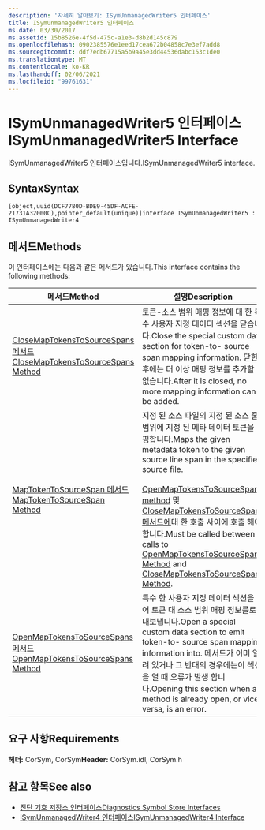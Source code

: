 ```yaml
---
description: '자세히 알아보기: ISymUnmanagedWriter5 인터페이스'
title: ISymUnmanagedWriter5 인터페이스
ms.date: 03/30/2017
ms.assetid: 15b8526e-4f5d-475c-a1e3-d8b2d145c879
ms.openlocfilehash: 0902385576e1eed17cea672b04858c7e3ef7add8
ms.sourcegitcommit: ddf7edb67715a5b9a45e3dd44536dabc153c1de0
ms.translationtype: MT
ms.contentlocale: ko-KR
ms.lasthandoff: 02/06/2021
ms.locfileid: "99761631"
---
```

# <a name="isymunmanagedwriter5-interface"></a><span data-ttu-id="2ee87-103">ISymUnmanagedWriter5 인터페이스</span><span class="sxs-lookup"><span data-stu-id="2ee87-103">ISymUnmanagedWriter5 Interface</span></span>

<span data-ttu-id="2ee87-104">ISymUnmanagedWriter5 인터페이스입니다.</span><span class="sxs-lookup"><span data-stu-id="2ee87-104">ISymUnmanagedWriter5 interface.</span></span>  
  
## <a name="syntax"></a><span data-ttu-id="2ee87-105">Syntax</span><span class="sxs-lookup"><span data-stu-id="2ee87-105">Syntax</span></span>  
  
```idl  
[object,uuid(DCF7780D-BDE9-45DF-ACFE-21731A32000C),pointer_default(unique)]interface ISymUnmanagedWriter5 : ISymUnmanagedWriter4  
```  
  
## <a name="methods"></a><span data-ttu-id="2ee87-106">메서드</span><span class="sxs-lookup"><span data-stu-id="2ee87-106">Methods</span></span>  

 <span data-ttu-id="2ee87-107">이 인터페이스에는 다음과 같은 메서드가 있습니다.</span><span class="sxs-lookup"><span data-stu-id="2ee87-107">This interface contains the following methods:</span></span>  
  
|<span data-ttu-id="2ee87-108">메서드</span><span class="sxs-lookup"><span data-stu-id="2ee87-108">Method</span></span>|<span data-ttu-id="2ee87-109">설명</span><span class="sxs-lookup"><span data-stu-id="2ee87-109">Description</span></span>|  
|------------|-----------------|  
|[<span data-ttu-id="2ee87-110">CloseMapTokensToSourceSpans 메서드</span><span class="sxs-lookup"><span data-stu-id="2ee87-110">CloseMapTokensToSourceSpans Method</span></span>](isymunmanagedwriter5-closemaptokenstosourcespans-method.md)|<span data-ttu-id="2ee87-111">토큰-소스 범위 매핑 정보에 대 한 특수 사용자 지정 데이터 섹션을 닫습니다.</span><span class="sxs-lookup"><span data-stu-id="2ee87-111">Close the special custom data section for token-to- source span mapping information.</span></span> <span data-ttu-id="2ee87-112">닫힌 후에는 더 이상 매핑 정보를 추가할 수 없습니다.</span><span class="sxs-lookup"><span data-stu-id="2ee87-112">After it is closed, no more mapping information can be added.</span></span>|  
|[<span data-ttu-id="2ee87-113">MapTokenToSourceSpan 메서드</span><span class="sxs-lookup"><span data-stu-id="2ee87-113">MapTokenToSourceSpan Method</span></span>](isymunmanagedwriter5-maptokentosourcespan-method.md)|<span data-ttu-id="2ee87-114">지정 된 소스 파일의 지정 된 소스 줄 범위에 지정 된 메타 데이터 토큰을 매핑합니다.</span><span class="sxs-lookup"><span data-stu-id="2ee87-114">Maps the given metadata token to the given source line span in the specified source file.</span></span><br /><br /> <span data-ttu-id="2ee87-115">[OpenMapTokensToSourceSpans method](isymunmanagedwriter5-openmaptokenstosourcespans-method.md) 및 [CloseMapTokensToSourceSpans 메서드에](isymunmanagedwriter5-closemaptokenstosourcespans-method.md)대 한 호출 사이에 호출 해야 합니다.</span><span class="sxs-lookup"><span data-stu-id="2ee87-115">Must be called between calls to [OpenMapTokensToSourceSpans Method](isymunmanagedwriter5-openmaptokenstosourcespans-method.md) and [CloseMapTokensToSourceSpans Method](isymunmanagedwriter5-closemaptokenstosourcespans-method.md).</span></span>|  
|[<span data-ttu-id="2ee87-116">OpenMapTokensToSourceSpans 메서드</span><span class="sxs-lookup"><span data-stu-id="2ee87-116">OpenMapTokensToSourceSpans Method</span></span>](isymunmanagedwriter5-openmaptokenstosourcespans-method.md)|<span data-ttu-id="2ee87-117">특수 한 사용자 지정 데이터 섹션을 열어 토큰 대 소스 범위 매핑 정보를로 내보냅니다.</span><span class="sxs-lookup"><span data-stu-id="2ee87-117">Open a special custom data section to emit token-to- source span mapping information into.</span></span> <span data-ttu-id="2ee87-118">메서드가 이미 열려 있거나 그 반대의 경우에는이 섹션을 열 때 오류가 발생 합니다.</span><span class="sxs-lookup"><span data-stu-id="2ee87-118">Opening this section when a method is already open, or vice versa, is an error.</span></span>|  
  
## <a name="requirements"></a><span data-ttu-id="2ee87-119">요구 사항</span><span class="sxs-lookup"><span data-stu-id="2ee87-119">Requirements</span></span>  

 <span data-ttu-id="2ee87-120">**헤더:** CorSym, CorSym</span><span class="sxs-lookup"><span data-stu-id="2ee87-120">**Header:** CorSym.idl, CorSym.h</span></span>  
  
## <a name="see-also"></a><span data-ttu-id="2ee87-121">참고 항목</span><span class="sxs-lookup"><span data-stu-id="2ee87-121">See also</span></span>

- [<span data-ttu-id="2ee87-122">진단 기호 저장소 인터페이스</span><span class="sxs-lookup"><span data-stu-id="2ee87-122">Diagnostics Symbol Store Interfaces</span></span>](diagnostics-symbol-store-interfaces.md)
- [<span data-ttu-id="2ee87-123">ISymUnmanagedWriter4 인터페이스</span><span class="sxs-lookup"><span data-stu-id="2ee87-123">ISymUnmanagedWriter4 Interface</span></span>](isymunmanagedwriter4-interface.md)
